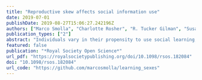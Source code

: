 ```yaml
---
title: "Reproductive skew affects social information use"
date: 2019-07-01
publishDate: 2019-08-27T15:06:27.242196Z
authors: ["Marco Smolla", "Charlotte Rosher", "R. Tucker Gilman", "Susanne Shultz"]
publication_types: ["2"]
abstract: "Individuals vary in their propensity to use social learning, the engine of cultural evolution, to acquire information about their environment. The causes of those differences, however, remain largely unclear. Using an agent-based model, we tested the hypothesis that as a result of reproductive skew differences in energetic requirements for reproduction affect the value of social information. We found that social learning is associated with lower variance in yield and is more likely to evolve in risk- averse low-skew populations than in high-skew populations. Reproductive skew may also result in sex differences in social information use, as empirical data suggest that females are often more risk-averse than males. To explore how risk may affect sex differences in learning strategies, we simulated learning in sexually reproducing populations where one sex experiences more reproductive skew than the other. When both sexes compete for the same resources, they tend to adopt extreme strategies: the sex with greater reproductive skew approaches pure individual learning and the other approaches pure social learning. These results provide insight into the conditions that promote individual and species level variation in social learning and so may affect cultural evolution."
featured: false
publication: "*Royal Society Open Science*"
url_pdf: "https://royalsocietypublishing.org/doi/10.1098/rsos.182084"
doi: "10.1098/rsos.182084"
url_code: "https://github.com/marcosmolla/learning_sexes"
---
```


